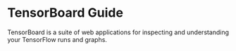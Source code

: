 # TensorBoard Guide

TensorBoard is a suite of web applications for inspecting and understanding your TensorFlow runs and graphs.
